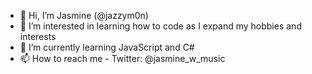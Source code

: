 - 👋 Hi, I’m Jasmine (@jazzym0n)
- 👀 I’m interested in learning how to code as I expand my hobbies and interests 
- 🌱 I’m currently learning JavaScript and C#
- 📫 How to reach me - Twitter: @jasmine_w_music

<!---
jazzym0n/jazzym0n is a ✨ special ✨ repository because its `README.md` (this file) appears on your GitHub profile.
You can click the Preview link to take a look at your changes.
--->
